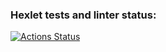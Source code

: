 ### Hexlet tests and linter status:
[![Actions Status](https://github.com/NikitaNaumenko/js-algorithms-trees-project-lvl1/workflows/hexlet-check/badge.svg)](https://github.com/NikitaNaumenko/js-algorithms-trees-project-lvl1/actions)